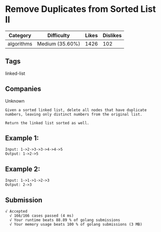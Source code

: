 # Remove Duplicates from Sorted List II

| Category   | Difficulty      | Likes | Dislikes |
|------------|-----------------|-------|----------|
| algorithms | Medium (35.60%) | 1426  | 102      |

## Tags
linked-list

## Companies
Unknown
```
Given a sorted linked list, delete all nodes that have duplicate numbers, leaving only distinct numbers from the original list.

Return the linked list sorted as well.
```
## Example 1:
```
Input: 1->2->3->3->4->4->5
Output: 1->2->5
```
## Example 2:
```
Input: 1->1->1->2->3
Output: 2->3
```

## Submission
```
√ Accepted
  √ 166/166 cases passed (4 ms)
  √ Your runtime beats 88.89 % of golang submissions
  √ Your memory usage beats 100 % of golang submissions (3 MB)
```